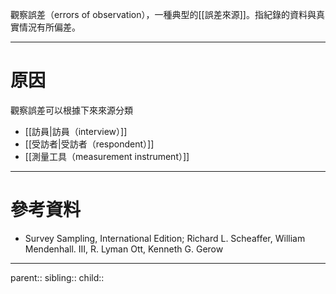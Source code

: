 觀察誤差（errors of observation），一種典型的[[誤差來源]]。指紀錄的資料與真實情況有所偏差。
- - -
# 原因
觀察誤差可以根據下來來源分類
- [[訪員|訪員（interview）]]
- [[受訪者|受訪者（respondent）]]
- [[測量工具（measurement instrument）]]

- - -
# 參考資料
- Survey Sampling, International Edition; Richard L. Scheaffer, William Mendenhall. III, R. Lyman Ott, Kenneth G. Gerow
- - -
parent::
sibling::
child::